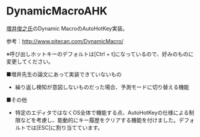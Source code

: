 # DynamicMacroAHK
[増井俊之氏](https://github.com/masui)のDynamic MacroのAutoHotKey実装。

参考：http://www.pitecan.com/DynamicMacro/



※呼び出しホットキーのデフォルトは[Ctrl + t]になっているので、好みのものに変更してください。

■増井先生の論文にあって実装できていないもの
* 繰り返し検知が意図しないものだった場合、予測モードに切り替える機能

■その他
* 特定のエディタではなくOS全体で機能する点、AutoHotKeyの仕様による制限などを考慮し、能動的にキー履歴をクリアする機能を付けました。デフォルトでは[ESC]に割り当てています。
